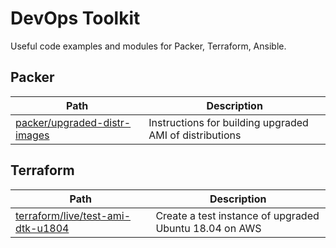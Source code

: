 # DevOps Toolkit

Useful code examples and modules for Packer, Terraform, Ansible.

## Packer

|Path|Description|
|--|--|
|[packer/upgraded-distr-images](./packer/upgraded-distr-images/readme.md)|Instructions for building upgraded AMI of distributions|

## Terraform

|Path|Description|
|--|--|
|[terraform/live/test-ami-dtk-u1804](./terraform/live/aws-test-ami-dtk-u1804/readme.md)|Create a test instance of upgraded Ubuntu 18.04 on AWS|
